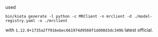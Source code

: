 used

```
bin/kiota generate -l python -c MRClient -n mrclient -d ./model-registry.yaml -o ./mrclient
```

with `1.12.0+1735a2ff916ebec661974d9560f1dd00d3dc349b` latest official.